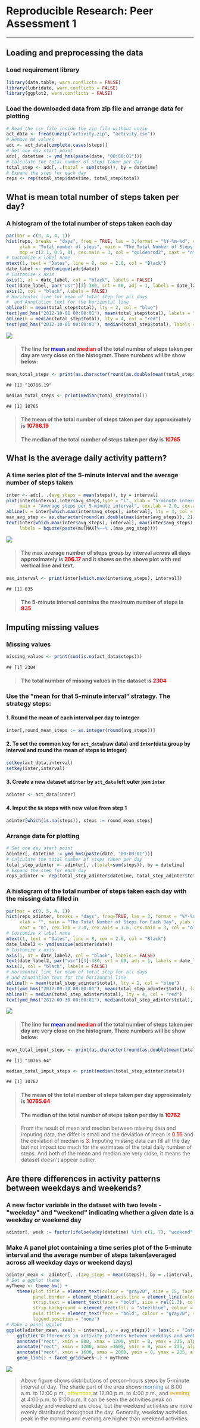 # Reproducible Research: Peer Assessment 1

----------

## Loading and preprocessing the data  

### Load requirement library  


```r
library(data.table, warn.conflicts = FALSE)
library(lubridate, warn.conflicts = FALSE)
library(ggplot2, warn.conflicts = FALSE)
```

### Load the downloaded data from zip file and arrange data for plotting 


```r
# Read the csv file inside the zip file without unzip
act_data <- fread(unzip("activity.zip", "activity.csv"))
# Remove NA values
adc <- act_data[complete.cases(steps)]
# Set one day start point
adc[, datetime := ymd_hms(paste(date, "00:00:01"))]
# Calculate the total number of steps taken per day
total_step <- adc[, .(total = sum(steps)), by = datetime]
# Expand the step for each day
reps <- rep(total_step$datetime, total_step$total)
```

## What is mean total number of steps taken per day?  

### A histogram of the total number of steps taken each day  


```r
par(mar = c(9, 4, 4, 1))
hist(reps, breaks = "days", freq = TRUE, las = 3,format = "%Y-%m-%d", cex.lab = 2.0, cex.axis = 1.8, xlab= "",
     ylab = "Total number of steps", main = "The Total Number of Steps for Each Day",
     mgp = c(2.1, 0.5, 0), cex.main = 3, col = "goldenrod2", xaxt = "n")
# Customize x label name
mtext(1, text = "Dates", line = 8, cex = 2.0, col = "Black")
date_label <- ymd(unique(adc$date))
# Customize x axis
axis(1, at = date_label, col = "black", labels = FALSE)
text(date_label, par("usr")[3]-380, srt = 60, adj = 1, labels = date_label, xpd = TRUE, cex = 1.6)
axis(2, col = "black", labels = FALSE)
# Horizontal line for mean of total step for all days 
#  and Annotation text for the horizontal line
abline(h = mean(total_step$total), lty = 2, col = "blue")
text(ymd_hms("2012-10-01 00:00:01"), mean(total_step$total), labels = "mean", col = "blue", pos = 1, cex = 1.8)
abline(h = median(total_step$total), lty = 4, col = "red")
text(ymd_hms("2012-10-01 00:00:01"), median(total_step$total), labels = "median", col ="red", pos = 3, cex = 1.8)
```

![](PA1_template_files/figure-html/unnamed-chunk-3-1.png) 

> #### The line for <font color = "blue">mean</font> and <font color = "red">median</font> of the total number of steps taken per day are very close on the histogram. There numbers will be show below:


```r
mean_total_steps <- print(as.character(round(as.double(mean(total_step$total)), 2)))
```

```
## [1] "10766.19"
```

```r
median_total_steps <- print(median(total_step$total))
```

```
## [1] 10765
```

> #### The mean of the total number of steps taken per day approximately is <font color = "red">10766.19</font>  
> #### The median of the total number of steps taken per day is <font color = "red">10765</font>

## What is the average daily activity pattern?  

### A time series plot of the 5-minute interval and the average number of steps taken


```r
inter <- adc[, .(avg_steps = mean(steps)), by = interval]
plot(inter$interval,inter$avg_steps,type = "l", xlab = "5-minute interval", ylab = "Average number of steps", 
     main = "Average steps per 5-minute interval", cex.lab = 2.0, cex.axis = 1.6, cex.main = 3)
abline(v = inter[which.max(inter$avg_steps), interval], lty = 4, col = "red")
max_avg_step <- as.character(round(as.double(max(inter$avg_steps)), 2))
text(inter[which.max(inter$avg_steps), interval], max(inter$avg_steps), col = "red", pos = 4, cex = 1.8,
     labels = bquote(paste(mu[MAX]%~~% .(max_avg_step))))
```

![](PA1_template_files/figure-html/unnamed-chunk-5-1.png) 

> #### The max average number of steps group by interval across all days approximately is <font color = "red">206.17</font> and it shows on the above plot with red vertical line and text.


```r
max_interval <- print(inter[which.max(inter$avg_steps), interval])
```

```
## [1] 835
```

> #### The 5-minute interval contains the maximum number of steps is <font color = "red">835</font>

## Imputing missing values  

### Missing values  


```r
missing_values <- print(sum(is.na(act_data$steps)))
```

```
## [1] 2304
```
> #### The total number of missing values in the dataset is <font color = "red">2304</font>

### Use the "mean for that 5-minute interval" strategy. The strategy steps:

#### 1. Round the mean of each interval per day to integer

```r
inter[,round_mean_steps := as.integer(round(avg_steps))]
```

#### 2. To set the common key for `act_data`(raw data) and `inter`(data group by interval and round the mean of steps to integer)

```r
setkey(act_data,interval)
setkey(inter,interval)
```

#### 3. Create a new dataset `adinter` by `act_data` left outer join `inter`

```r
adinter <- act_data[inter]
```

#### 4. Imput the `NA` steps with new value from step 1

```r
adinter[which(is.na(steps)), steps := round_mean_steps]
```

### Arrange data for plotting

```r
# Set one day start point
adinter[, datetime := ymd_hms(paste(date, "00:00:01"))]
# Calculate the total number of steps taken per day
total_step_adinter <- adinter[, .(total=sum(steps)), by = datetime]
# Expand the step for each day
reps_adinter <- rep(total_step_adinter$datetime, total_step_adinter$total)
```

### A histogram of the total number of steps taken each day with the missing data filled in

```r
par(mar = c(9, 5, 4, 1))
hist(reps_adinter, breaks = "days", freq=TRUE, las = 3, format = "%Y-%m-%d", mgp = c(2.1, 0.5, 0),
     xlab = "", main = "The Total Number of Steps for Each Day", ylab = "Total number of steps",
     xaxt = "n", cex.lab = 2.0, cex.axis = 1.6, cex.main = 3, col = "olivedrab")
# Customize x label name
mtext(1, text = "Dates", line = 8, cex = 2.0, col = "Black")
date_label2 <- ymd(unique(adinter$date))
# Customize x axis
axis(1, at = date_label2, col = "black", labels = FALSE)
text(date_label2, par("usr")[3]-380, srt = 60, adj = 1, labels = date_label2, xpd = TRUE, cex = 1.6)
axis(2, col = "black", labels = FALSE)
# Horizontal line for mean of total step for all days 
# and Annotation text for the horizontal line
abline(h = mean(total_step_adinter$total), lty = 2, col = "blue")
text(ymd_hms("2012-09-30 00:00:01"), mean(total_step_adinter$total), labels = "mean", col = "blue", pos = 1, cex = 1.4)
abline(h = median(total_step_adinter$total), lty = 4, col = "red")
text(ymd_hms("2012-09-30 00:00:01"), median(total_step_adinter$total), labels = "median", col = "red", pos = 3, cex = 1.4)
```

![](PA1_template_files/figure-html/unnamed-chunk-13-1.png) 

> #### The line for <font color = "blue">mean</font> and <font color = "red">median</font> of the total number of steps taken per day are very close on the histogram. There numbers will be show below:


```r
mean_total_imput_steps <- print(as.character(round(as.double(mean(total_step_adinter$total)), 2)))
```

```
## [1] "10765.64"
```

```r
median_total_imput_steps <- print(median(total_step_adinter$total))
```

```
## [1] 10762
```
> #### The mean of the total number of steps taken per day approximately is <font color = "red">10765.64</font>
> #### The median of the total number of steps taken per day is <font color = "red">10762</font>


> From the result of mean and median between missing data and imputing data, the differ is small and the deviation of mean is  <font color = "red">0.55</font> and the deviation of median is <font color = "red">3</font>. Imputing missing data can fill all the day but not impact too much for the estimates of the total daily number of steps. And both of the mean and median are very close, it means the dataset doesn't appear outlier.

## Are there differences in activity patterns between weekdays and weekends?  

### A new factor variable in the dataset with two levels - "weekday" and "weekend" indicating whether a given date is a weekday or weekend day

```r
adinter[, week := factor(ifelse(wday(datetime) %in% c(1, 7), "weekend", "weekday"))]
```
### Make A panel plot containing a time series plot of the 5-minute interval and the average number of steps taken(averaged across all weekday days or weekend days)

```r
adinter_mean <- adinter[, .(avg_steps = mean(steps)), by = .(interval, week)]
# Set a ggplot theme
myTheme <- theme_bw() +
    theme(plot.title = element_text(colour = "gray20", size = 15, face = "bold"),
          panel.border = element_blank(),axis.line = element_line(colour = "black"),
          strip.text = element_text(face = "bold", size = rel(1.3), color = "white"),
          strip.background = element_rect(fill = "steelblue", colour = "white", size = 1),
          axis.title = element_text(face = "bold", colour = "gray20", size = rel(1.0)),
          legend.position = "none")
# Make a panel ggplot
ggplot(adinter_mean, aes(x = interval, y = avg_steps)) + labs(x = "Interval", y = "Number of steps") +
    ggtitle("Differences in activity patterns between weekdays and weekends") + 
    annotate("rect", xmin = 800, xmax = 1200, ymin = 0, ymax = 235, alpha = .1, fill = "steelblue") + 
    annotate("rect", xmin = 1200, xmax =1600, ymin = 0, ymax = 235, alpha = .1, fill = "yellow") + 
    annotate("rect", xmin = 1600, xmax = 2000, ymin = 0, ymax = 235, alpha = .1, fill = "orange") + 
    geom_line() + facet_grid(week~.) + myTheme
```

![](PA1_template_files/figure-html/unnamed-chunk-17-1.png) 

> Above figure shows distributions of person-hours steps by 5-minute interval of day. The shade part of the area shows <font style="color: steelblue">morning</font> at 8:00 a.m. to 12:00 p.m., <font style="color: #CDCD00; background-color: white">afternoon</font> at 12:00 p.m. to 4:00 p.m., and <font color = "#EE9A00">evening</font> at 4:00 p.m. to 8:00 p.m. It can be seen the activities peak on weekday and weekend are close, but the weekend activities are more evenly distributed throughout the day. Generally, weekday activities peak in the morning and evening are higher than weekend activities.
